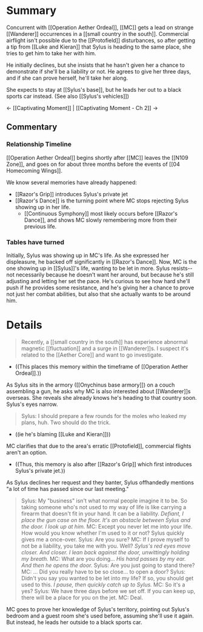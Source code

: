 # Summary

Concurrent with [[Operation Aether Ordeal]], [[MC]] gets a lead on strange [[Wanderer]] occurrences in a [[small country in the south]]. Commercial airflight isn't possible due to the [[Protofield]] disturbances, so after getting a tip from [[Luke and Kieran]] that Sylus is heading to the same place, she tries to get him to take her with him.

He initially declines, but she insists that he hasn't given her a chance to demonstrate if she'll be a liability or not. He agrees to give her three days, and if she can prove herself, he'll take her along.

She expects to stay at [[Sylus's base]], but he leads her out to a black sports car instead. (See also [[Sylus's vehicles]])

← [[Captivating Moment]] | [[Captivating Moment - Ch 2]] →

## Commentary

### Relationship Timeline
[[Operation Aether Ordeal]] begins shortly after [[MC]] leaves the [[N109 Zone]], and goes on for about three months before the events of [[04 Homecoming Wings]].

We know several memories have already happened:
* [[Razor's Grip]] introduces Sylus's private jet
* [[Razor's Dance]] is the turning point where MC stops rejecting Sylus showing up in her life.
	* [[Continuous Symphony]] most likely occurs before [[Razor's Dance]], and shows MC slowly remembering more from their previous life.

### Tables have turned
Initially, Sylus was showing up in MC's life. As she expressed her displeasure, he backed off significantly in [[Razor's Dance]]. Now, MC is the one showing up in [[Sylus]]'s life, wanting to be let in more. Sylus resists--not necessarily because he doesn't want her around, but because he's still adjusting and letting her set the pace. He's curious to see how hard she'll push if he provides some resistance, and he's giving her a chance to prove not just her combat abilities, but also that she actually wants to be around him.

# Details

> Recently, a [[small country in the south]] has experience abnormal magnetic [[fluctuation]] and a surge in [[Wanderer]]s. I suspect it's related to the [[Aether Core]] and want to go investigate.
* ((This places this memory within the timeframe of [[Operation Aether Ordeal]].))

As Sylus sits in the armory ([[Onychinus base armory]]) on a couch assembling a gun, he asks why MC is also interested about [[Wanderer]]s overseas. She reveals she already knows he's heading to that country soon. Sylus's eyes narrow.

> Sylus: I should prepare a few rounds for the moles who leaked my plans, huh. Two should do the trick.
* ((ie he's blaming [[Luke and Kieran]]))

MC clarifies that due to the area's erratic [[Protofield]], commercial flights aren't an option.
* ((Thus, this memory is also after [[Razor's Grip]] which first introduces Sylus's private jet.))

As Sylus declines her request and they banter, Sylus offhandedly mentions "a lot of time has passed since our last meeting."

> Sylus: My "business" isn't what normal people imagine it to be. So taking someone who's not used to my way of life is like carrying a firearm that doesn't fit in your hand. It can be a liability.
> *Defiant, I place the gun case on the floor. It's an obstacle between Sylus and the door. I look up at him.*
> MC: Except you never let me into your life. How would you know whether I'm used to it or not?
> Sylus quickly gives me a once-over.
> Sylus: Are you sure?
> MC: If I prove myself to not be a liability, you take me with you. Well?
> *Sylus's red eyes move closer. And closer.* *I lean back against the door, unwittingly holding my breath.*
> MC: What are you doing...
> *His hand passes by my ear. And then he opens the door.*
> Sylus: Are you just going to stand there?
> MC: ... Did you really have to be so close... to open a door?
> Sylus: Didn't you say you wanted to be let into my life? If so, you should get used to this.
> *I pause, then quickly catch up to Sylus.*
> MC: So it's a yes?
> Sylus: We have three days before we set off. If you can keep up, there will be a place for you on the jet.
> MC: Deal.

MC goes to prove her knowledge of Sylus's territory, pointing out Sylus's bedroom and a guest room she's used before, assuming she'll use it again. But instead, he leads her outside to a black sports car.